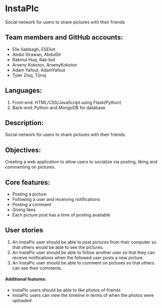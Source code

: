 # InstaPIc
Social network for users to share pictures with their friends
<br/>

<h2>Team members and GitHub accounts:</h2>

<ul>
  <li>Elie Sabbagh, ESEliot</li>
  <li>Abdul Sirawan, AbdulSir </li>
  <li>Rakmul Huq, Rak-bot</li>
  <li>Arseny Kokotov, ArsenyKokotov</li>
  <li>Adam Yafout, AdamYafout</li>
  <li>Tyler Znoj, Tznoj</li>
</ul>  
    
    
<h2>Languages:</h2> 
<ol>
  <li>Front-end: HTML/CSS/JavaScript using Flask(Python)</li>
  <li>Back-end: Python and MongoDB for database</li>
</ol>
<h2>Description:</h2>
<p>Social network for users to share pictures with their friends. <br /></p>

<h2>Objectives:</h2>
<p> Creating a web application to allow users to socialize via posting, liking and commenting on pictures. <br /></p>

<h2>Core features:</h2>
<ul>
	<li> Posting a picture <br /></li>
	<li> Following a user and receiving notifications <br /></li>
	<li> Posting a comment  <br /></li>
	<li> Giving likes <br /></li>
	<li> Each picture post has a time of posting available <br /></li>
</ul>

<h2>User stories</h2>
<ol>
<li>An InstaPic user should be able to post pictures from their computer so that others would be able to see the pictures.</li>
<li>An InstaPic user should be able to follow another user so that they can receive notifications when the followed user posts a new picture.</li>
<li>An InstaPic user should be able to comment on pictures so that others can see their comments.</li>
</ol>



<h4> Additional features: </h4>
 <ul>
 <li> InstaPic users should be able to like photos of friends<br /></li>
 <li>  InstaPic users can view the timeline in terms of when the photos were uploaded<br /></li>
 </ul>

    
